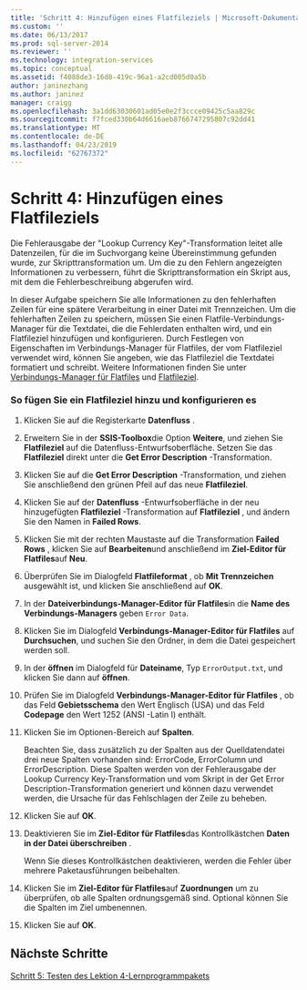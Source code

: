 ```yaml
---
title: 'Schritt 4: Hinzufügen eines Flatfileziels | Microsoft-Dokumentation'
ms.custom: ''
ms.date: 06/13/2017
ms.prod: sql-server-2014
ms.reviewer: ''
ms.technology: integration-services
ms.topic: conceptual
ms.assetid: f4088de3-16d8-419c-96a1-a2cd005d0a5b
author: janinezhang
ms.author: janinez
manager: craigg
ms.openlocfilehash: 3a1dd63030601ad05e0e2f3ccce09425c5aa829c
ms.sourcegitcommit: f7fced330b64d6616aeb8766747295807c92dd41
ms.translationtype: MT
ms.contentlocale: de-DE
ms.lasthandoff: 04/23/2019
ms.locfileid: "62767372"
---
```

# <a name="step-4-adding-a-flat-file-destination"></a>Schritt 4: Hinzufügen eines Flatfileziels
  Die Fehlerausgabe der "Lookup Currency Key"-Transformation leitet alle Datenzeilen, für die im Suchvorgang keine Übereinstimmung gefunden wurde, zur Skripttransformation um. Um die zu den Fehlern angezeigten Informationen zu verbessern, führt die Skripttransformation ein Skript aus, mit dem die Fehlerbeschreibung abgerufen wird.  
  
 In dieser Aufgabe speichern Sie alle Informationen zu den fehlerhaften Zeilen für eine spätere Verarbeitung in einer Datei mit Trennzeichen. Um die fehlerhaften Zeilen zu speichern, müssen Sie einen Flatfile-Verbindungs-Manager für die Textdatei, die die Fehlerdaten enthalten wird, und ein Flatfileziel hinzufügen und konfigurieren. Durch Festlegen von Eigenschaften im Verbindungs-Manager für Flatfiles, der vom Flatfileziel verwendet wird, können Sie angeben, wie das Flatfileziel die Textdatei formatiert und schreibt. Weitere Informationen finden Sie unter [Verbindungs-Manager für Flatfiles](connection-manager/file-connection-manager.md) und [Flatfileziel](data-flow/flat-file-destination.md).  
  
### <a name="to-add-and-configure-a-flat-file-destination"></a>So fügen Sie ein Flatfileziel hinzu und konfigurieren es  
  
1.  Klicken Sie auf die Registerkarte **Datenfluss** .  
  
2.  Erweitern Sie in der **SSIS-Toolbox**die Option **Weitere**, und ziehen Sie **Flatfileziel** auf die Datenfluss-Entwurfsoberfläche. Setzen Sie das **Flatfileziel** direkt unter die **Get Error Description** -Transformation.  
  
3.  Klicken Sie auf die **Get Error Description** -Transformation, und ziehen Sie anschließend den grünen Pfeil auf das neue **Flatfileziel**.  
  
4.  Klicken Sie auf der **Datenfluss** -Entwurfsoberfläche in der neu hinzugefügten **Flatfileziel** -Transformation auf **Flatfileziel** , und ändern Sie den Namen in **Failed Rows**.  
  
5.  Klicken Sie mit der rechten Maustaste auf die Transformation **Failed Rows** , klicken Sie auf **Bearbeiten**und anschließend im **Ziel-Editor für Flatfiles**auf **Neu**.  
  
6.  Überprüfen Sie im Dialogfeld **Flatfileformat** , ob **Mit Trennzeichen** ausgewählt ist, und klicken Sie anschließend auf **OK**.  
  
7.  In der **Dateiverbindungs-Manager-Editor für Flatfiles**in die **Name des Verbindungs-Managers** geben `Error Data`.  
  
8.  Klicken Sie im Dialogfeld **Verbindungs-Manager-Editor für Flatfiles** auf **Durchsuchen**, und suchen Sie den Ordner, in dem die Datei gespeichert werden soll.  
  
9. In der **öffnen** im Dialogfeld für **Dateiname**, Typ `ErrorOutput.txt`, und klicken Sie dann auf **öffnen**.  
  
10. Prüfen Sie im Dialogfeld **Verbindungs-Manager-Editor für Flatfiles** , ob das Feld **Gebietsschema** den Wert Englisch (USA) und das Feld **Codepage** den Wert 1252 (ANSI -Latin I) enthält.  
  
11. Klicken Sie im Optionen-Bereich auf **Spalten**.  
  
     Beachten Sie, dass zusätzlich zu der Spalten aus der Quelldatendatei drei neue Spalten vorhanden sind: ErrorCode, ErrorColumn und ErrorDescription. Diese Spalten werden von der Fehlerausgabe der Lookup Currency Key-Transformation und vom Skript in der Get Error Description-Transformation generiert und können dazu verwendet werden, die Ursache für das Fehlschlagen der Zeile zu beheben.  
  
12. Klicken Sie auf **OK**.  
  
13. Deaktivieren Sie im **Ziel-Editor für Flatfiles**das Kontrollkästchen **Daten in der Datei überschreiben** .  
  
     Wenn Sie dieses Kontrollkästchen deaktivieren, werden die Fehler über mehrere Paketausführungen beibehalten.  
  
14. Klicken Sie im **Ziel-Editor für Flatfiles**auf **Zuordnungen** um zu überprüfen, ob alle Spalten ordnungsgemäß sind. Optional können Sie die Spalten im Ziel umbenennen.  
  
15. Klicken Sie auf **OK**.  
  
## <a name="next-steps"></a>Nächste Schritte  
 [Schritt 5: Testen des Lektion 4-Lernprogrammpakets](../integration-services/lesson-4-5-testing-the-lesson-4-tutorial-package.md)  
  
  
